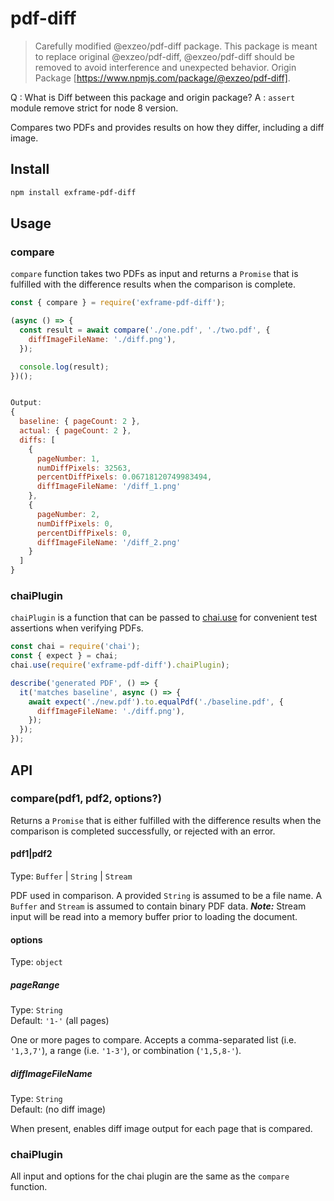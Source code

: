# pdf-diff
> Carefully modified @exzeo/pdf-diff package. This package is meant to replace original @exzeo/pdf-diff, @exzeo/pdf-diff should be removed to avoid interference and unexpected behavior. Origin Package [https://www.npmjs.com/package/@exzeo/pdf-diff].

Q : What is Diff between this package and origin package? 
A : `assert` module remove strict for node 8 version.

Compares two PDFs and provides results on how they differ, including a diff image.

## Install

```bash
npm install exframe-pdf-diff
```

## Usage

### compare
`compare` function takes two PDFs as input and returns a `Promise` that is fulfilled with the difference results when the comparison is complete.


```javascript
const { compare } = require('exframe-pdf-diff');

(async () => {
  const result = await compare('./one.pdf', './two.pdf', {
    diffImageFileName: './diff.png'),
  });

  console.log(result);
})();


Output:
{
  baseline: { pageCount: 2 },
  actual: { pageCount: 2 },
  diffs: [
    {
      pageNumber: 1,
      numDiffPixels: 32563,
      percentDiffPixels: 0.06718120749983494,
      diffImageFileName: '/diff_1.png'
    },
    {
      pageNumber: 2,
      numDiffPixels: 0,
      percentDiffPixels: 0,
      diffImageFileName: '/diff_2.png'
    }
  ]
}
```

### chaiPlugin

`chaiPlugin` is a function that can be passed to [chai.use](https://www.chaijs.com/guide/plugins/) for convenient test assertions when verifying PDFs.

```javascript
const chai = require('chai');
const { expect } = chai;
chai.use(require('exframe-pdf-diff').chaiPlugin);

describe('generated PDF', () => {
  it('matches baseline', async () => {
    await expect('./new.pdf').to.equalPdf('./baseline.pdf', {
      diffImageFileName: './diff.png'),
    });
  });
});
```

## API

### compare(pdf1, pdf2, options?)

Returns a `Promise` that is either fulfilled with the difference results when the comparison is completed successfully, or rejected with an error.

#### pdf1|pdf2

Type: `Buffer` | `String` | `Stream`

PDF used in comparison. A provided `String` is assumed to be a file name. A `Buffer` and `Stream` is assumed to contain binary PDF data. ***Note:*** Stream input will be read into a memory buffer prior to loading the document.

#### options

Type: `object`

##### pageRange

Type: `String`\
Default: `'1-'` (all pages)

One or more pages to compare. Accepts a comma-separated list (i.e. `'1,3,7'`), a range (i.e. `'1-3'`), or combination (`'1,5,8-'`).

##### diffImageFileName

Type: `String`\
Default: (no diff image)

When present, enables diff image output for each page that is compared.

### chaiPlugin

All input and options for the chai plugin are the same as the `compare` function.
